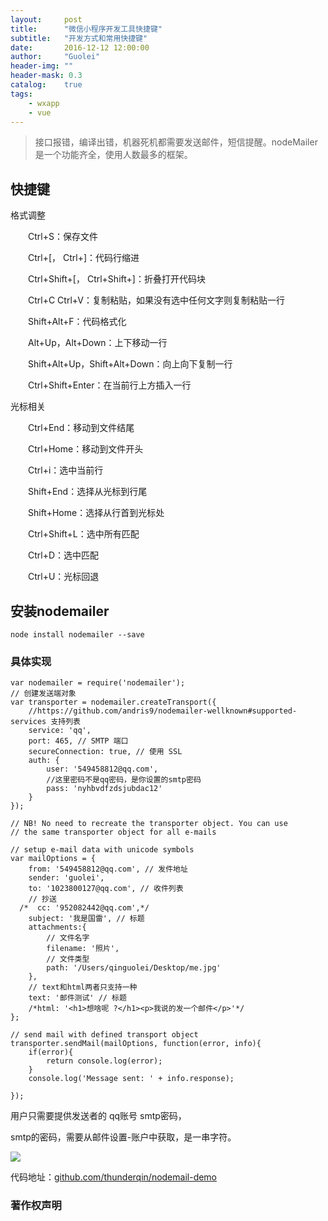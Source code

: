 ```yaml
---
layout:     post
title:      "微信小程序开发工具快捷键"
subtitle:   "开发方式和常用快捷键"
date:       2016-12-12 12:00:00
author:     "Guolei"
header-img: ""
header-mask: 0.3
catalog:    true
tags:
    - wxapp
    - vue
---
```


> 接口报错，编译出错，机器死机都需要发送邮件，短信提醒。nodeMailer是一个功能齐全，使用人数最多的框架。

## 快捷键

格式调整

　　Ctrl+S：保存文件

　　Ctrl+[， Ctrl+]：代码行缩进

　　Ctrl+Shift+[， Ctrl+Shift+]：折叠打开代码块

　　Ctrl+C Ctrl+V：复制粘贴，如果没有选中任何文字则复制粘贴一行

　　Shift+Alt+F：代码格式化

　　Alt+Up，Alt+Down：上下移动一行

　　Shift+Alt+Up，Shift+Alt+Down：向上向下复制一行

　　Ctrl+Shift+Enter：在当前行上方插入一行

光标相关

　　Ctrl+End：移动到文件结尾

　　Ctrl+Home：移动到文件开头

　　Ctrl+i：选中当前行

　　Shift+End：选择从光标到行尾

　　Shift+Home：选择从行首到光标处

　　Ctrl+Shift+L：选中所有匹配

　　Ctrl+D：选中匹配

　　Ctrl+U：光标回退

## 安装nodemailer

```
node install nodemailer --save
```

### 具体实现

```
var nodemailer = require('nodemailer');
// 创建发送端对象
var transporter = nodemailer.createTransport({
    //https://github.com/andris9/nodemailer-wellknown#supported-services 支持列表
    service: 'qq',
    port: 465, // SMTP 端口
    secureConnection: true, // 使用 SSL
    auth: {
        user: '549458812@qq.com',
        //这里密码不是qq密码，是你设置的smtp密码
        pass: 'nyhbvdfzdsjubdac12'
    }
});

// NB! No need to recreate the transporter object. You can use
// the same transporter object for all e-mails

// setup e-mail data with unicode symbols
var mailOptions = {
    from: '549458812@qq.com', // 发件地址
    sender: 'guolei',
    to: '1023800127@qq.com', // 收件列表
    // 抄送
  /*  cc: '952082442@qq.com',*/
    subject: '我是国雷', // 标题
    attachments:{
        // 文件名字
        filename: '照片',
        // 文件类型
        path: '/Users/qinguolei/Desktop/me.jpg'
    },
    // text和html两者只支持一种
    text: '邮件测试' // 标题
    /*html: '<h1>想啥呢 ?</h1><p>我说的发一个邮件</p>'*/
};

// send mail with defined transport object
transporter.sendMail(mailOptions, function(error, info){
    if(error){
        return console.log(error);
    }
    console.log('Message sent: ' + info.response);

});
```

用户只需要提供发送者的 qq账号 smtp密码，

smtp的密码，需要从邮件设置-账户中获取，是一串字符。

![](http://www.qinguolei.com/img/in-post/email/qq-email.jpg)



代码地址：[github.com/thunderqin/nodemail-demo](https://github.com/thunderqin/nodemail-demo)

### 著作权声明


